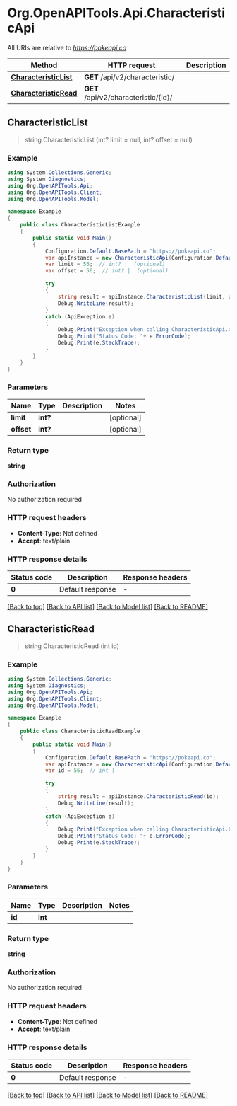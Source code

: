 # Org.OpenAPITools.Api.CharacteristicApi

All URIs are relative to *https://pokeapi.co*

Method | HTTP request | Description
------------- | ------------- | -------------
[**CharacteristicList**](CharacteristicApi.md#characteristiclist) | **GET** /api/v2/characteristic/ | 
[**CharacteristicRead**](CharacteristicApi.md#characteristicread) | **GET** /api/v2/characteristic/{id}/ | 



## CharacteristicList

> string CharacteristicList (int? limit = null, int? offset = null)



### Example

```csharp
using System.Collections.Generic;
using System.Diagnostics;
using Org.OpenAPITools.Api;
using Org.OpenAPITools.Client;
using Org.OpenAPITools.Model;

namespace Example
{
    public class CharacteristicListExample
    {
        public static void Main()
        {
            Configuration.Default.BasePath = "https://pokeapi.co";
            var apiInstance = new CharacteristicApi(Configuration.Default);
            var limit = 56;  // int? |  (optional) 
            var offset = 56;  // int? |  (optional) 

            try
            {
                string result = apiInstance.CharacteristicList(limit, offset);
                Debug.WriteLine(result);
            }
            catch (ApiException e)
            {
                Debug.Print("Exception when calling CharacteristicApi.CharacteristicList: " + e.Message );
                Debug.Print("Status Code: "+ e.ErrorCode);
                Debug.Print(e.StackTrace);
            }
        }
    }
}
```

### Parameters


Name | Type | Description  | Notes
------------- | ------------- | ------------- | -------------
 **limit** | **int?**|  | [optional] 
 **offset** | **int?**|  | [optional] 

### Return type

**string**

### Authorization

No authorization required

### HTTP request headers

- **Content-Type**: Not defined
- **Accept**: text/plain


### HTTP response details
| Status code | Description | Response headers |
|-------------|-------------|------------------|
| **0** | Default response |  -  |

[[Back to top]](#)
[[Back to API list]](../README.md#documentation-for-api-endpoints)
[[Back to Model list]](../README.md#documentation-for-models)
[[Back to README]](../README.md)


## CharacteristicRead

> string CharacteristicRead (int id)



### Example

```csharp
using System.Collections.Generic;
using System.Diagnostics;
using Org.OpenAPITools.Api;
using Org.OpenAPITools.Client;
using Org.OpenAPITools.Model;

namespace Example
{
    public class CharacteristicReadExample
    {
        public static void Main()
        {
            Configuration.Default.BasePath = "https://pokeapi.co";
            var apiInstance = new CharacteristicApi(Configuration.Default);
            var id = 56;  // int | 

            try
            {
                string result = apiInstance.CharacteristicRead(id);
                Debug.WriteLine(result);
            }
            catch (ApiException e)
            {
                Debug.Print("Exception when calling CharacteristicApi.CharacteristicRead: " + e.Message );
                Debug.Print("Status Code: "+ e.ErrorCode);
                Debug.Print(e.StackTrace);
            }
        }
    }
}
```

### Parameters


Name | Type | Description  | Notes
------------- | ------------- | ------------- | -------------
 **id** | **int**|  | 

### Return type

**string**

### Authorization

No authorization required

### HTTP request headers

- **Content-Type**: Not defined
- **Accept**: text/plain


### HTTP response details
| Status code | Description | Response headers |
|-------------|-------------|------------------|
| **0** | Default response |  -  |

[[Back to top]](#)
[[Back to API list]](../README.md#documentation-for-api-endpoints)
[[Back to Model list]](../README.md#documentation-for-models)
[[Back to README]](../README.md)

